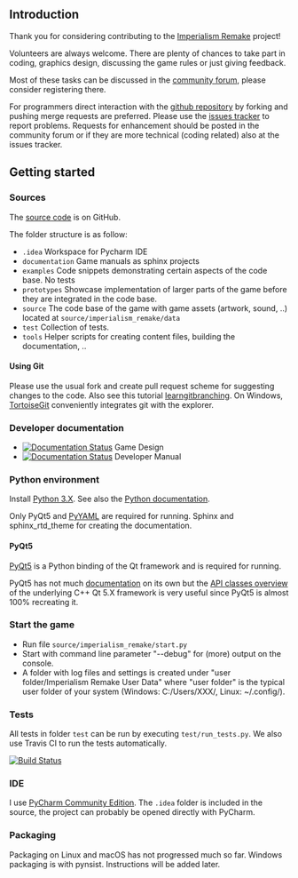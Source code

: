 ## Introduction

Thank you for considering contributing to the [Imperialism Remake](http://remake.twelvepm.de/) project!

Volunteers are always welcome. There are plenty of chances to take part in coding,
graphics design, discussing the game rules or just giving feedback.

Most of these tasks can be discussed in the [community forum](http://remake.twelvepm.de/forum/),
please consider registering there.

For programmers direct interaction with the [github repository](https://github.com/Trilarion/imperialism-remake)
by forking and pushing merge requests are preferred. Please use the
[issues tracker](https://github.com/Trilarion/imperialism-remake/issues) to report problems.
Requests for enhancement should be posted in the community forum or if they are more technical
(coding related) also at the issues tracker.

## Getting started

### Sources

The [source code](https://github.com/Trilarion/Imperialism-Remake) is on GitHub.

The folder structure is as follow:

- `.idea` Workspace for Pycharm IDE
- `documentation` Game manuals as sphinx projects
- `examples` Code snippets demonstrating certain aspects of the code base. No tests
- `prototypes` Showcase implementation of larger parts of the game before they are integrated in the code base.
- `source` The code base of the game with game assets (artwork, sound, ..) located at `source/imperialism_remake/data`
- `test` Collection of tests.
- `tools` Helper scripts for creating content files, building the documentation, ..


#### Using Git

Please use the usual fork and create pull request scheme for suggesting changes to the code. Also see this tutorial
[learngitbranching](http://learngitbranching.js.org/). On Windows, [TortoiseGit](https://code.google.com/p/tortoisegit/)
conveniently integrates git with the explorer.

### Developer documentation

- [![Documentation Status](https://readthedocs.org/projects/imperialism-remake-definition/badge/?version=latest)](http://imperialism-remake-definition.readthedocs.io/en/latest/?badge=latest) Game Design
- [![Documentation Status](https://readthedocs.org/projects/imperialism-remake-developer/badge/?version=latest)](http://imperialism-remake-developer.readthedocs.io/en/latest/?badge=latest) Developer Manual

### Python environment

Install [Python 3.X](https://www.python.org/downloads/). See also the [Python documentation](https://docs.python.org/3/).

Only PyQt5 and [PyYAML](http://pyyaml.org/wiki/PyYAML) are required for running. Sphinx and sphinx_rtd_theme for creating the documentation.

#### PyQt5

[PyQt5](https://www.riverbankcomputing.com/software/pyqt/download5) is a Python binding of the Qt framework and is required for running.

PyQt5 has not much [documentation](http://pyqt.sourceforge.net/Docs/PyQt5/) on its own but the [API classes overview](http://doc.qt.io/qt-5/classes.html)
of the underlying C++ Qt 5.X framework is very useful since PyQt5 is almost 100% recreating it. 

### Start the game

- Run file `source/imperialism_remake/start.py`
- Start with command line parameter "--debug" for (more) output on the console.
- A folder with log files and settings is created under "user folder/Imperialism Remake User Data" where "user folder" is the typical user folder of your system (Windows: C:/Users/XXX/, Linux: ~/.config/).

### Tests

All tests in folder `test` can be run by executing `test/run_tests.py`. We also use Travis CI to run the tests
automatically.

[![Build Status](https://travis-ci.org/Trilarion/imperialism-remake.svg?branch=master)](https://travis-ci.org/Trilarion/imperialism-remake)

### IDE

I use [PyCharm Community Edition](http://www.jetbrains.com/pycharm/download/). The `.idea` folder is included in the source, the project
can probably be opened directly with PyCharm.

### Packaging

Packaging on Linux and macOS has not progressed much so far. Windows packaging is with pynsist. Instructions will be added later.

